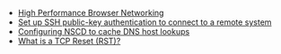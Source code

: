 - [High Performance Browser Networking](https://hpbn.co/)
- [Set up SSH public-key authentication to connect to a remote system](https://kb.iu.edu/d/aews)
- [Configuring NSCD to cache DNS host lookups](https://prefetch.net/blog/2011/03/27/configuring-nscd-to-cache-dns-host-lookups/)
- [What is a TCP Reset (RST)?](https://www.corvil.com/kb/what-is-a-tcp-reset-rst)